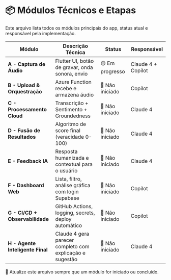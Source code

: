 # 📦 Módulos Técnicos e Etapas

Este arquivo lista todos os módulos principais do app, status atual e responsável pela implementação.

| Módulo                            | Descrição Técnica                                       | Status         | Responsável         |
|----------------------------------|----------------------------------------------------------|----------------|----------------------|
| **A - Captura de Áudio**         | Flutter UI, botão de gravar, onda sonora, envio         | 🟡 Em progresso | Claude 4 + Copilot   |
| **B - Upload & Orquestração**    | Azure Function recebe e armazena áudio                  | 🔴 Não iniciado | Copilot              |
| **C - Processamento Cloud**      | Transcrição + Sentimento + Groundedness                 | 🔴 Não iniciado | Claude 4             |
| **D - Fusão de Resultados**      | Algoritmo de score final (veracidade 0-100)             | 🔴 Não iniciado | Claude 4             |
| **E - Feedback IA**              | Resposta humanizada e contextual para o usuário         | 🔴 Não iniciado | Claude 4             |
| **F - Dashboard Web**            | Lista, filtro, análise gráfica com login Supabase       | 🔴 Não iniciado | Copilot              |
| **G - CI/CD + Observabilidade**  | GitHub Actions, logging, secrets, deploy automático     | 🔴 Não iniciado | Copilot              |
| **H - Agente Inteligente Final** | Claude 4 gera parecer completo com explicação e sugestão| 🔴 Não iniciado | Claude 4             |

🔁 Atualize este arquivo sempre que um módulo for iniciado ou concluído.
